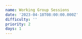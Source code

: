 ```yaml
---
name: Working Group Sessions
date: '2023-04-18T08:00:00.000Z'
difficulty: ''
priority: 2
days: 1
---
```




